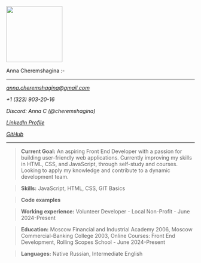 <img src="https://scontent-lax3-2.xx.fbcdn.net/v/t39.30808-6/340983747_593703776141745_5998385412633816294_n.jpg?_nc_cat=100&ccb=1-7&_nc_sid=127cfc&_nc_ohc=N15b52KPCwgQ7kNvgGW9-CV&_nc_ht=scontent-lax3-2.xx&oh=00_AYCknqlZsknKP4TTwE5jCi10jmCWwmo8PKIH1hBRTm74OA&oe=6684D56B" width="150"/>

Anna Cheremshagina
:-

---

*anna.cheremshagina@gmail.com* 

*+1 (323) 903-20-16* 

*Discord: Anna C (@cheremshagina)*

*[LinkedIn Profile](https://www.linkedin.com/in/cheremshagina/)*

*[GitHub](https://github.com/Cheremshagina)*

___


>**Current Goal:** An aspiring Front End Developer with a passion for building user-friendly web applications. Currently improving my skills in HTML, CSS, and JavaScript, through self-study and courses. Looking to apply my knowledge and contribute to a dynamic development team.

>**Skills:** JavaScript, HTML, CSS, GIT Basics

>**Code examples** 

>**Working experience:** Volunteer Developer - Local Non-Profit - June 2024-Present

>**Education:** Moscow Financial and Industrial Academy 2006, Moscow Commercial-Banking College 2003, Online Courses: Front End Development, Rolling Scopes School - June 2024-Present

>**Languages:** Native Russian, Intermediate English
